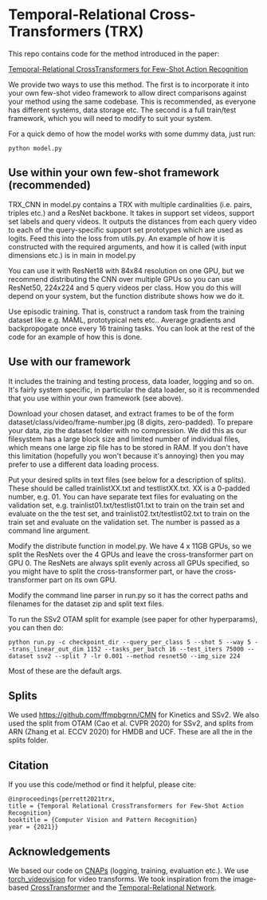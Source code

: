 # Temporal-Relational Cross-Transformers (TRX)


This repo contains code for the method introduced in the paper:

[Temporal-Relational CrossTransformers for Few-Shot Action Recognition](https://arxiv.org/)

We provide two ways to use this method. The first is to incorporate it into your own few-shot video framework to allow direct comparisons against your method using the same codebase. This is recommended, as everyone has different systems, data storage etc. The second is a full train/test framework, which you will need to modify to suit your system.

For a quick demo of how the model works with some dummy data, just run:

	python model.py


## Use within your own few-shot framework (recommended)

TRX_CNN in model.py contains a TRX with multiple cardinalities (i.e. pairs, triples etc.) and a ResNet backbone. It takes in support set videos, support set labels and query videos. It outputs the distances from each query video to each of the query-specific support set prototypes which are used as logits. Feed this into the loss from utils.py. An example of how it is constructed with the required arguments, and how it is called (with input dimensions etc.) is in main in model.py

You can use it with ResNet18 with 84x84 resolution on one GPU, but we recommend distributing the CNN over multiple GPUs so you can use ResNet50, 224x224 and 5 query videos per class. How you do this will depend on your system, but the function distribute shows how we do it.

Use episodic training. That is, construct a random task from the training dataset like e.g. MAML, prototypical nets etc.. Average gradients and backpropogate once every 16 training tasks. You can look at the rest of the code for an example of how this is done.



## Use with our framework

It includes the training and testing process, data loader, logging and so on. It's fairly system specific, in particular the data loader, so it is recommended that you use within your own framework (see above).

Download your chosen dataset, and extract frames to be of the form dataset/class/video/frame-number.jpg (8 digits, zero-padded).
To prepare your data, zip the dataset folder with no compression. We did this as our filesystem has a large block size and limited number of individual files, which means one large zip file has to be stored in RAM. If you don't have this limitation (hopefully you won't because it's annoying) then you may prefer to use a different data loading process.

Put your desired splits in text files (see below for a description of splits). These should be called trainlistXX.txt and testlistXX.txt. XX is a 0-padded number, e.g. 01. You can have separate text files for evaluating on the validation set, e.g. trainlist01.txt/testlist01.txt to train on the train set and evaluate on the the test set, and trainlist02.txt/testlist02.txt to train on the train set and evaluate on the validation set. The number is passed as a command line argument.

Modify the distribute function in model.py. We have 4 x 11GB GPUs, so we split the ResNets over the 4 GPUs and leave the cross-transformer part on GPU 0. The ResNets are always split evenly across all GPUs specified, so you might have to split the cross-transformer part, or have the cross-transformer part on its own GPU.

Modify the command line parser in run.py so it has the correct paths and filenames for the dataset zip and split text files.

To run the SSv2 OTAM split for example (see paper for other hyperparams), you can then do:

	python run.py -c checkpoint_dir --query_per_class 5 --shot 5 --way 5 --trans_linear_out_dim 1152 --tasks_per_batch 16 --test_iters 75000 --dataset ssv2 --split 7 -lr 0.001 --method resnet50 --img_size 224

Most of these are the default args.


## Splits
We used https://github.com/ffmpbgrnn/CMN for Kinetics and SSv2.  We also used the split from OTAM (Cao et al. CVPR 2020) for SSv2, and splits from ARN (Zhang et al. ECCV 2020) for HMDB and UCF.  These are all the in the splits folder.


## Citation
If you use this code/method or find it helpful, please cite:

	@inproceedings{perrett2021trx,
	title = {Temporal Relational CrossTransformers for Few-Shot Action Recognition}
	booktitle = {Computer Vision and Pattern Recognition}
	year = {2021}}


## Acknowledgements

We based our code on [CNAPs](https://github.com/cambridge-mlg/cnaps) (logging, training, evaluation etc.). We use [torch_videovision](https://github.com/hassony2/torch_videovision) for video transforms. We took inspiration from the image-based [CrossTransformer](https://proceedings.neurips.cc/paper/2020/file/fa28c6cdf8dd6f41a657c3d7caa5c709-Paper.pdf) and the [Temporal-Relational Network](https://openaccess.thecvf.com/content_ECCV_2018/papers/Bolei_Zhou_Temporal_Relational_Reasoning_ECCV_2018_paper.pdf).
